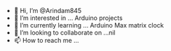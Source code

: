 - 👋 Hi, I’m @Arindam845
- 👀 I’m interested in ... Arduino projects
- 🌱 I’m currently learning ... Arduino Max matrix clock
- 💞️ I’m looking to collaborate on ...nil
- 📫 How to reach me ...

<!---
Arindam845/Arindam845 is a ✨ special ✨ repository because its `README.md` (this file) appears on your GitHub profile.
You can click the Preview link to take a look at your changes.
--->
